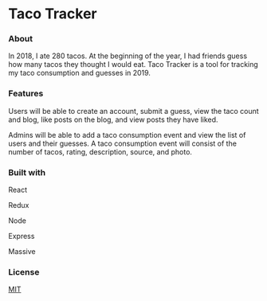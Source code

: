 # Taco Tracker

### About

In 2018, I ate 280 tacos. At the beginning of the year, I had friends guess how many tacos they thought I would eat. Taco Tracker is a tool for tracking my taco consumption and guesses in 2019.

### Features

Users will be able to create an account, submit a guess, view the taco count and blog, like posts on the blog, and view posts they have liked.

Admins will be able to add a taco consumption event and view the list of users and their guesses. A taco consumption event will consist of the number of tacos, rating, description, source, and photo.

### Built with

React

Redux

Node

Express

Massive

### License
[MIT](https://choosealicense.com/licenses/mit/)